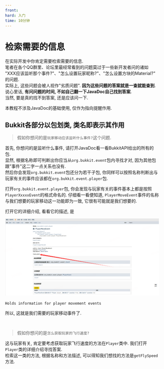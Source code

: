 ```yaml
---
front:
hard: 入门
time: 10分钟
---
```


# 检索需要的信息

在实际开发中你肯定需要检索需要的信息.  
笔者在各个QQ群里、论坛里最经常看到的问题莫过于一些新开发者问的诸如 "XXX应该监听那个事件?"、"怎么设置玩家昵称?"、"怎么设置方块的Material?" 的问题.  
实际上, 这些问题会被人视作"劣质问题". **因为这些问题的答案就是一查就能查到**. 说心里话, **有问问题的时间, 不如自己翻一下JavaDoc自己找到答案**.   
当然, 要是真的找不到答案, 还是应该问一下.

本教程不涉及JavaDoc的基础使用, 仅作为指向提醒作用.

## Bukkit各部分以包划类, 类名即表示其作用

> 假如你想问的是`玩家移动应该监听什么事件?`这个问题.  

首先, 你想问的是监听什么事件, 请打开JavaDoc看一看BukkitAPI给出的所有的包.  
显然, 根据名称即可判断出你应当从`org.bukkit.event`包内寻找才对, 因为其他包跟"事件"这二字一点关系也没有.  
然后你会发现`org.bukkit.event`包还分为若干子包, 你同样可以按照名称判断出与玩家有关的事件应该都在`org.bukkit.event.player`包.

打开`org.bukkit.event.player`包, 你会发现与玩家有关的事件基本上都是按照`PlayerXxxxxEvent`的格式命名的. 仔细看一看便知道, `PlayerMoveEvent`事件的名称与我们想要的玩家移动这一功能即为一致, 它很有可能就是我们想要的.  

打开它的详细介绍, 看看它的描述, 是

![示例1](../images/0_1.png)

```
Holds information for player movement events
```

所以, 这就是我们需要的玩家移动事件了.  

<br>

> 假如你想问的是`怎么获取玩家的飞行速度?`

这与玩家有关, 肯定要考虑获取玩家飞行速度的方法在`Player`类中. 我们打开`Player`类的详细介绍寻找答案.  
检索这一类的方法, 根据名称和方法描述, 可以得知我们想找的方法是`getFlySpeed`方法.